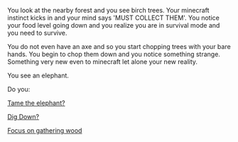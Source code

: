 You look at the nearby forest and you see birch trees.
Your minecraft instinct kicks in and your mind says 'MUST COLLECT THEM'. 
You notice your food level going down and you realize you are in survival mode and you need to survive.

You do not even have an axe and so you start chopping trees with your bare hands.
You begin to chop them down and you notice something strange.
Something very new even to minecraft let alone your new reality. 

You see an elephant.

Do you:

[Tame the elephant?](tame_the_elephant/tame_the_elephant.md)

[Dig Down?](../dig_down/dig_down.md)

[Focus on gathering wood](focus_on_gathering_wood/focus_on_gathering_wood.md)